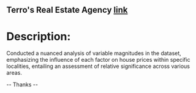## Terro's Real Estate Agency [link](https://github.com/balaji00009/Excel_projects/blob/main/Real%20Estate%20Agency.pdf)
# Description: 
Conducted a nuanced analysis of variable magnitudes in the dataset, emphasizing the influence of each factor on house prices within specific localities, entailing an assessment of relative significance across various areas.


-- Thanks --
